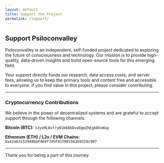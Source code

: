 ```yaml
---
layout: default
title: Support the Project
permalink: /support/
---
```


## Support Psiloconvalley

Psiloconvalley is an independent, self-funded project dedicated to exploring the future of consciousness and technology. Our mission is to provide high-quality, data-driven insights and build open-source tools for this emerging field.

Your support directly funds our research, data access costs, and server fees, allowing us to keep the primary tools and content free and accessible to everyone. If you find value in this project, please consider contributing.

---

### Cryptocurrency Contributions

We believe in the power of decentralized systems and are grateful to accept support through the following channels.

**Bitcoin (BTC):**
`3JyxMLQstryN1b68bDva8gmZhEgk8hxWay`

**Ethereum (ETH) / L2s / EVM Chains:**
`0x42e63152940bbF469f7d5F41f901563b9329c907`

---

Thank you for being a part of this journey.
